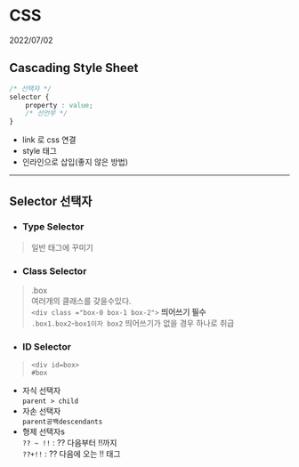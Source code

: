 # CSS
2022/07/02

## Cascading Style Sheet

```css
/* 선택자 */
selector {
    property : value;
    /* 선언부 */
}
```
- link 로 css 연결  
- style 태그  
- 인라인으로 삽입(좋지 않은 방법)
---
## Selector 선택자


- ### Type Selector
>일반 태그에 꾸미기
- ### Class Selector
>.box  
여러개의 클래스를 갖을수있다.    
`<div class ="box-0 box-1 box-2">` <strong>띄어쓰기 필수</strong>  
`.box1.box2`-`box1이자 box2` 띄어쓰기가 없을 경우 하나로 취급 

- ### ID Selector  
>`<div id=box>`  
`#box`
  
- 자식 선택자  
`parent > child`
- 자손 선택자  
`parent공백descendants`  
- 형제 선택자s  
`?? ~ !!` : ?? 다음부터 !!까지  
`??+!!` : ?? 다음에 오는 !! 태그